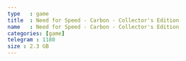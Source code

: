 ```yaml
---
type   : game
title  : Need for Speed - Carbon - Collector's Edition
name   : Need for Speed - Carbon - Collector's Edition
categories: [game]
telegram : 1180
size : 2.3 GB
---
```



